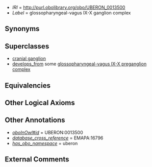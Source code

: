  * *IRI* = http://purl.obolibrary.org/obo/UBERON_0013500
 * *Label* = glossopharyngeal-vagus IX-X ganglion complex

## Synonyms


## Superclasses

 * [cranial ganglion](../../UBERON/14/UBERON_0001714.md)
 * [develops_from](../../RO/02/RO_0002202.md) some [glossopharyngeal-vagus IX-X preganglion complex](../../UBERON/99/UBERON_0013499.md)

## Equivalencies


## Other Logical Axioms


## Other Annotations

 * *[oboInOwl#id](../../id/oboInOwl#id.md)* = UBERON:0013500
 * *[database_cross_reference](../../ef/oboInOwl#hasDbXref.md)* = EMAPA:16796
 * *[has_obo_namespace](../../ce/oboInOwl#hasOBONamespace.md)* = uberon

## External Comments

